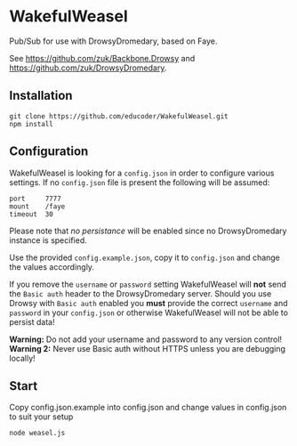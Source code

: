 WakefulWeasel
=============

Pub/Sub for use with DrowsyDromedary, based on Faye.

See https://github.com/zuk/Backbone.Drowsy and https://github.com/zuk/DrowsyDromedary.

## Installation

    git clone https://github.com/educoder/WakefulWeasel.git
    npm install


## Configuration
WakefulWeasel is looking for a `config.json` in order to configure various settings. If no `config.json` file is present the following will be assumed:

```
port     7777
mount    /faye
timeout  30
```
Please note that *no persistance* will be enabled since no DrowsyDromedary instance is specified.

Use the provided `config.example.json`, copy it to `config.json` and change the values accordingly.

If you remove the `username` or `password` setting WakefulWeasel will **not** send the `Basic auth` header to the DrowsyDromedary server.
Should you use Drowsy with `Basic auth` enabled you **must** provide the correct `username` and `password` in your `config.json` or otherwise WakefulWeasel will not be able to persist data!

**Warning:** Do not add your username and password to any version control!
**Warning 2:** Never use Basic auth without HTTPS unless you are debugging locally!

## Start

Copy config.json.example into config.json and change values in config.json to suit your setup

    node weasel.js

